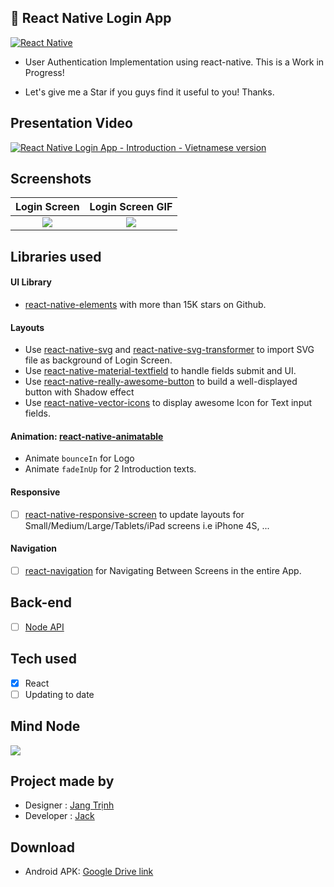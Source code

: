 ## 🚀 React Native Login App

[![React Native](https://img.shields.io/badge/React%20Native-v0.58.6-blue.svg)](https://facebook.github.io/react-native/)

* User Authentication Implementation using react-native. This is a Work in Progress!

* Let's give me a Star if you guys find it useful to you! Thanks.

## Presentation Video
[![React Native Login App - Introduction - Vietnamese version](https://img.youtube.com/vi/mKKyOhk4yNg/0.jpg)](https://www.youtube.com/watch?v=mKKyOhk4yNg)

## Screenshots

Login Screen              |  Login Screen GIF
:-------------------------:|:-------------------------:
![](https://raw.githubusercontent.com/lunvjp/React-Native-Login-App/master/screen_images/Login-Screen-iphone8.png)  |  ![](https://raw.githubusercontent.com/lunvjp/React-Native-Login-App/master/screen_images/Login-Screen-gray-background.gif)

## Libraries used

#### UI Library
* [react-native-elements](https://react-native-training.github.io/react-native-elements/) with more than 15K stars on Github.

#### Layouts
* Use [react-native-svg](https://github.com/react-native-community/react-native-svg) and [react-native-svg-transformer](https://github.com/kristerkari/react-native-svg-transformer) to import SVG file as background of Login Screen.
* Use [react-native-material-textfield](https://github.com/n4kz/react-native-material-textfield) to handle fields submit and UI.
* Use [react-native-really-awesome-button](https://github.com/rcaferati/react-native-really-awesome-button) to build a well-displayed button with Shadow effect
* Use [react-native-vector-icons](https://github.com/oblador/react-native-vector-icons) to display awesome Icon for Text input fields. 

#### Animation: [react-native-animatable](https://github.com/oblador/react-native-animatable)
- Animate `bounceIn` for Logo
- Animate `fadeInUp` for 2 Introduction texts.

#### Responsive
- [ ] [react-native-responsive-screen](https://github.com/marudy/react-native-responsive-screen) to update layouts for Small/Medium/Large/Tablets/iPad screens i.e iPhone 4S, ...

#### Navigation
- [ ] [react-navigation](https://github.com/react-navigation/react-navigation) for Navigating Between Screens in the entire App.

## Back-end
- [ ] [Node API](https://github.com/lunvjp/MERN-boilerplate)

## Tech used
- [x] React
- [ ] Updating to date

## Mind Node
![](https://raw.githubusercontent.com/lunvjp/React-Native-Login-App/master/screen_images/Mind-Node.png)

## Project made by

* Designer : <a href="https://www.linkedin.com/in/jangtrinh" target="_blank">Jang Trịnh</a>
* Developer : <a href="https://www.linkedin.com/in/phuong-jack" target="_blank">Jack</a>

## Download
- Android APK: [Google Drive link](https://drive.google.com/uc?id=11uoMsaOYXYw67otsmOv3cdLAQEE7UXXt&export=download)

